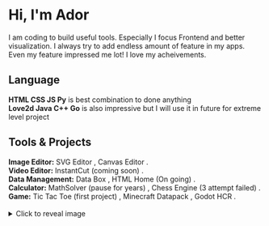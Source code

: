 # Hi, I'm Ador
I am coding to build useful tools. Especially I focus Frontend and better visualization. I always try to add endless amount of feature in my apps. Even my feature impressed me lot! I love my acheivements.

## Language
<div><b>HTML CSS JS Py</b> is best combination to done anything</div>
<div><b>Love2d Java C++ Go</b> is also impressive but I will use it in future for extreme level project</div>

## Tools & Projects
<div><b>Image Editor:</b> SVG Editor , Canvas Editor .</div>
<div><b>Video Editor:</b> InstantCut (coming soon) .</div>
<div><b>Data Management:</b> Data Box , HTML Home (On going) .</div>
<div><b>Calculator:</b> MathSolver (pause for years) , Chess Engine (3 attempt failed) .</div>
<div><b>Game:</b> Tic Tac Toe (first project) , Minecraft Datapack , Godot HCR .</div>
<br>

<details>
  <summary>Click to reveal image</summary>
  <img src="https://media.discordapp.net/attachments/1235151083647799317/1424444832629129378/image.png?ex=68e54aa1&is=68e3f921&hm=a7752df570d044f3e76a262ae1726106545f6c77df6399db065058c706a503e7&=&format=webp&quality=lossless&width=979&height=464">
</details>

